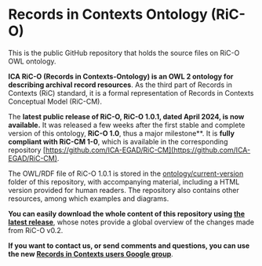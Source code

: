 
# Records in Contexts Ontology (RiC-O)


This is the public GitHub repository that holds the source files on RiC-O OWL ontology.

**ICA RiC-O (Records in Contexts-Ontology) is an OWL 2 ontology for describing archival record resources**. As the third part of Records in Contexts (RiC) standard, it is a formal representation of Records in Contexts Conceptual Model (RiC-CM).

The **latest public release of RiC-O, RiC-O 1.0.1, dated April 2024, is now available.** It was released a few weeks after the first stable and complete version of this ontology, **RiC-O 1.0**, thus a major milestone**. It is **fully compliant with RiC-CM 1-0**, which is available in the corresponding repository [https://github.com/ICA-EGAD/RiC-CM](https://github.com/ICA-EGAD/RiC-CM).
               
The OWL/RDF file of RiC-O 1.0.1 is stored in the [ontology/current-version](./ontology/current-version) folder of this repository, with accompanying material, including a HTML version provided for human readers.
The repository also contains other resources, among which examples and diagrams.

**You can easily download the whole content of this repository using [the latest release](https://github.com/ICA-EGAD/RiC-O/releases/tag/v1.0)**, whose notes provide a global overview of the changes made from RiC-O v0.2.


**If you want to contact us, or send comments and questions, you can use the new [Records in Contexts users Google group](https://groups.google.com/g/Records_in_Contexts_users)**.
 
